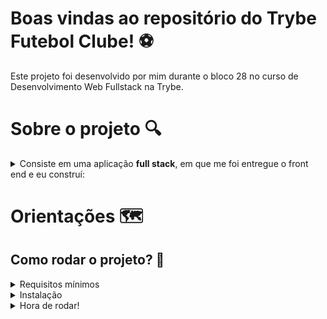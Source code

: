 # Boas vindas ao repositório do Trybe Futebol Clube! ⚽
Este projeto foi desenvolvido por mim durante o bloco 28 no curso de Desenvolvimento Web Fullstack na Trybe.<br>


# Sobre o projeto 🔍

<details> 
<summary>Consiste em uma aplicação <strong>full stack</strong>, em que me foi entregue o front end e eu construí:</summary> <br>

📊 **Banco de dados:**
  - Relacional, construído através do SequelieORM com migrations, models e seeders para cada entidade;

🔙 **Back-end:**
 - Construído seguindo modelo REST, tentando ao mámixo respeitar os preceitos de SOLID, sendo feito 100% em Typescript;
 
🐋 **Docker:**
 - Cada camada da aplicação (front, back e db) conta com um Dockerfile, além de orquestração docker para dar conta de subir tudo junto ao mesmo tempo;
 
🧪 **Testes:**
 - Por último mas não menos importante, a API conta com uma bateria de testes de intergração, cobrindo mais de 80% das linhas de código da aplicação!
 
 </details>
 
 
 # Orientações 🗺️
 ## Como rodar o projeto? 🙋
 <details>
 <summary>Requisitos mínimos</summary>
 Na sua máquina você deve ter:

 - Sistema Operacional Distribuição Unix
 - Node versão 16
 - Docker
 - Docker-compose versão >=1.29.2

➡️ O `node` deve ter versão igual ou superior à `16.15.0 LTS`:
  - Para instalar o nvm, [acesse esse link](https://github.com/nvm-sh/nvm#installing-and-updating);
  - Rode os comandos abaixo para instalar a versão correta de `node` e usá-la:
    - `nvm install 16 --lts`
    - `nvm use 16`
    - `nvm alias default 16`

➡️ O`docker-compose` deve ter versão igual ou superior à`ˆ1.29.2`:
  * Use esse [link de referência para realizar a instalação corretamente no ubuntu](https://app.betrybe.com/course/back-end/docker/orquestrando-containers-com-docker-compose/6e8afaef-566a-47f2-9246-d3700db7a56a/conteudo/0006a231-1a10-48a2-ac82-9e03e205a231/instalacao/abe40727-6310-4ad8-bde6-fd1e919dadc0?use_case=side_bar);
  * Acesse o [link da documentação oficial com passos para desinstalar] (https://docs.docker.com/compose/install/#uninstallation) caso necessário.
 </details>
 
 
 <details>
 <summary>Instalação</summary> <br>
 Clone o repositório https://github.com/alexandrel3mes/project-tfc <br>
 
 - Em sequida, vá até a pasta raiz do projeto e rode o comando `npm install` ou `npm i` para instalar as dependências do projeto
 - Ainda na pasta raiz, rode `npm run compose:up` para subir as orquestrações Docker
 
 Por padrão, o front end ocupa a porta 3000, o back end 3001 e o db 3002
 </details>
 
 <details>
  <summary>Hora de rodar!</summary> <br>
 
🚪**Front End:**
 - Acesse o caminho `http://localhost:3000/` no navegador que preferir;
 

🔙 **Back-end:**
 - Caso queira, é possível acessar no `http://localhost:3001/` através de algum cliente HTTP como Insomnia, Postman ou Thunder Client;
 
 
 📊 **Banco de dados:**
  - Possível acessar através do MySQL Workbench ou qualquer outro método de visualização de banco de dados;

 
🧪 **Testes:**
 - Com a aplicação em pé, basta rodar `npm test` na pasta raiz para rodar os testes de integração;
 </details>


<!-- Olá, Tryber!

Esse é apenas um arquivo inicial para o README do seu projeto.

É essencial que você preencha esse documento por conta própria, ok?

Não deixe de usar nossas dicas de escrita de README de projetos, e deixe sua criatividade brilhar!

⚠️ IMPORTANTE: você precisa deixar nítido:
- quais arquivos/pastas foram desenvolvidos por você; 
- quais arquivos/pastas foram desenvolvidos por outra pessoa estudante;
- quais arquivos/pastas foram desenvolvidos pela Trybe.

-->
